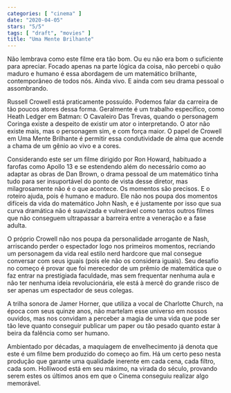 ```yaml
---
categories: [ "cinema" ]
date: "2020-04-05"
stars: "5/5"
tags: [ "draft", "movies" ]
title: "Uma Mente Brilhante"
---
```

Não lembrava como este filme era tão bom. Ou eu não era bom o suficiente para apreciar. Focado apenas na parte lógica da coisa, não percebi o quão maduro e humano é essa abordagem de um matemático brilhante, contemporâneo de todos nós. Ainda vivo. E ainda com seu drama pessoal o assombrando.

Russell Crowell está praticamente possuído. Podemos falar da carreira de tão poucos atores dessa forma. Geralmente é um trabalho específico, como Heath Ledger em Batman: O Cavaleiro Das Trevas, quando o personagem Coringa existe a despeito de existir um ator o interpretando. O ator não existe mais, mas o personagem sim, e com força maior. O papel de Crowell em Uma Mente Brilhante é permitir essa condutividade de alma que acende a chama de um gênio ao vivo e a cores.

Considerando este ser um filme dirigido por Ron Howard, habituado a farofas como Apollo 13 e se estendendo além do necessário como ao adaptar as obras de Dan Brown, o drama pessoal de um matemático tinha tudo para ser insuportável do ponto de vista desse diretor, mas milagrosamente não é o que acontece. Os momentos são precisos. E o roteiro ajuda, pois é humano e maduro. Ele não nos poupa dos momentos difíceis da vida do matemático John Nash, e é justamente por isso que sua curva dramática não é suavizada e vulnerável como tantos outros filmes que não conseguem ultrapassar a barreira entre a veneração e a fase adulta.

O próprio Crowell não nos poupa da personalidade arrogante de Nash, arriscando perder o espectador logo nos primeiros momentos, recriando um personagem da vida real estilo nerd hardcore que mal consegue conversar com seus iguais (pois ele não os considera iguais). Seu desafio no começo é provar que foi merecedor de um prêmio de matemática que o faz entrar na prestigiada faculdade, mas sem frequentar nenhuma aula e não ter nenhuma ideia revolucionária, ele está à mercê do grande risco de ser apenas um espectador de seus colegas.

A trilha sonora de Jamer Horner, que utiliza a vocal de Charlotte Church, na época com seus quinze anos, não martelam esse universo em nossos ouvidos, mas nos convidam a perceber a magia de uma vida que pode ser tão leve quanto conseguir publicar um paper ou tão pesado quanto estar à beira da falência como ser humano.

Ambientado por décadas, a maquiagem de envelhecimento já denota que este é um filme bem produzido do começo ao fim. Há um certo peso nesta produção que garante uma qualidade inerente em cada cena, cada filtro, cada som. Holliwood está em seu máximo, na virada do século, provando serem estes os últimos anos em que o Cinema conseguiu realizar algo memorável.
